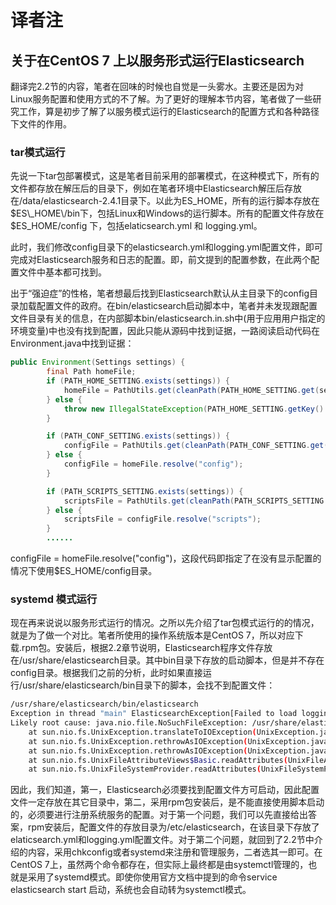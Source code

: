 # 译者注

## 关于在CentOS 7 上以服务形式运行Elasticsearch

翻译完2.2节的内容，笔者在回味的时候也自觉是一头雾水。主要还是因为对Linux服务配置和使用方式的不了解。为了更好的理解本节内容，笔者做了一些研究工作，算是初步了解了以服务模式运行的Elasticsearch的配置方式和各种路径下文件的作用。

### tar模式运行

先说一下tar包部署模式，这是笔者目前采用的部署模式，在这种模式下，所有的文件都存放在解压后的目录下，例如在笔者环境中Elasticsearch解压后存放在\/data\/elasticsearch-2.4.1目录下。以此为ES\_HOME，所有的运行脚本存放在$ES\_HOME\/bin下，包括Linux和Windows的运行脚本。所有的配置文件存放在$ES\_HOME\/config 下，包括elaticsearch.yml 和 logging.yml。

此时，我们修改config目录下的elasticsearch.yml和logging.yml配置文件，即可完成对Elasticsearch服务和日志的配置。即，前文提到的配置参数，在此两个配置文件中基本都可找到。

出于“强迫症”的性格，笔者想最后找到Elasticsearch默认从主目录下的config目录加载配置文件的政府。在bin\/elasticsearch启动脚本中，笔者并未发现跟配置文件目录有关的信息，在内部脚本bin\/elasticsearch.in.sh中\(用于应用用户指定的环境变量\)中也没有找到配置，因此只能从源码中找到证据，一路阅读启动代码在Environment.java中找到证据：

```java
public Environment(Settings settings) {
        final Path homeFile;
        if (PATH_HOME_SETTING.exists(settings)) {
            homeFile = PathUtils.get(cleanPath(PATH_HOME_SETTING.get(settings)));
        } else {
            throw new IllegalStateException(PATH_HOME_SETTING.getKey() + " is not configured");
        }

        if (PATH_CONF_SETTING.exists(settings)) {
            configFile = PathUtils.get(cleanPath(PATH_CONF_SETTING.get(settings)));
        } else {
            configFile = homeFile.resolve("config");
        }

        if (PATH_SCRIPTS_SETTING.exists(settings)) {
            scriptsFile = PathUtils.get(cleanPath(PATH_SCRIPTS_SETTING.get(settings)));
        } else {
            scriptsFile = configFile.resolve("scripts");
        }
        ......
```

configFile = homeFile.resolve\("config"\)，这段代码即指定了在没有显示配置的情况下使用$ES\_HOME\/config目录。

### systemd 模式运行

现在再来说说以服务形式运行的情况。之所以先介绍了tar包模式运行的的情况，就是为了做一个对比。笔者所使用的操作系统版本是CentOS 7，所以对应下载.rpm包。安装后，根据2.2章节说明，Elasticsearch程序文件存放在\/usr\/share\/elasticsearch目录。其中bin目录下存放的启动脚本，但是并不存在config目录。根据我们之前的分析，此时如果直接运行\/usr\/share\/elasticsearch\/bin目录下的脚本，会找不到配置文件：

```bash
/usr/share/elasticsearch/bin/elasticsearch
Exception in thread "main" ElasticsearchException[Failed to load logging configuration]; nested: NoSuchFileException[/usr/share/elasticsearch/config];
Likely root cause: java.nio.file.NoSuchFileException: /usr/share/elasticsearch/config
	at sun.nio.fs.UnixException.translateToIOException(UnixException.java:86)
	at sun.nio.fs.UnixException.rethrowAsIOException(UnixException.java:102)
	at sun.nio.fs.UnixException.rethrowAsIOException(UnixException.java:107)
	at sun.nio.fs.UnixFileAttributeViews$Basic.readAttributes(UnixFileAttributeViews.java:55)
	at sun.nio.fs.UnixFileSystemProvider.readAttributes(UnixFileSystemProvider.java:144)
```

因此，我们知道，第一，Elasticsearch必须要找到配置文件方可启动，因此配置文件一定存放在其它目录中，第二，采用rpm包安装后，是不能直接使用脚本启动的，必须要进行注册系统服务的配置。对于第一个问题，我们可以先直接给出答案，rpm安装后，配置文件的存放目录为\/etc\/elasticsearch，在该目录下存放了elaticsearch.yml和logging.yml配置文件。对于第二个问题，就回到了2.2节中介绍的内容，采用chkconfig或者systemd来注册和管理服务，二者选其一即可。在CentOS 7上，虽然两个命令都存在，但实际上最终都是由systemctl管理的，也就是采用了systemd模式。即使你使用官方文档中提到的命令service elasticsearch start  启动，系统也会自动转为systemctl模式。

